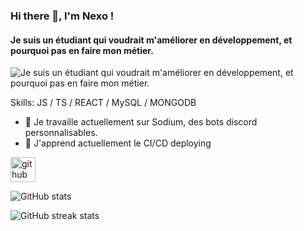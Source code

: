 ### Hi there 👋, I'm Nexo !
#### Je suis un étudiant qui voudrait m'améliorer en développement, et pourquoi pas en faire mon métier.
![Je suis un étudiant qui voudrait m'améliorer en développement, et pourquoi pas en faire mon métier.](https://arturssmirnovs.github.io/github-profile-readme-generator/images/banner.png)

Skills: JS / TS / REACT / MySQL / MONGODB

- 🔭 Je travaille actuellement sur Sodium, des bots discord personnalisables. 
- 🌱 J'apprend actuellement le CI/CD deploying 


[<img src='https://cdn.jsdelivr.net/npm/simple-icons@3.0.1/icons/github.svg' alt='github' height='40'>](https://github.com/Nexooow)  

![GitHub stats](https://github-readme-stats.vercel.app/api?username=Nexooow&show_icons=true&count_private=true)  

![GitHub streak stats](https://streak-stats.demolab.com/?user=Nexooow)  
